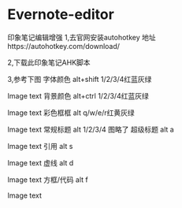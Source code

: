# Evernote-editor
印象笔记编辑增强
1,去官网安装autohotkey 地址https://autohotkey.com/download/ 

2,下载此印象笔记AHK脚本 

3,参考下图 
字体颜色 alt+shift 1/2/3/4红蓝灰绿

Image text 
背景颜色 alt+ctrl 1/2/3/4红蓝灰绿

Image text 
彩色框框 alt q/w/e/r红黄灰绿

Image text 
常规标题 alt 1/2/3/4 
图略了 
超级标题 alt a

Image text 
引用 alt s

Image text 
虚线 alt d

Image text 
方框/代码 alt f

Image text

